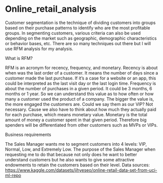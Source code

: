 # Online_retail_analysis
Customer segmentation is the technique of dividing customers into groups based on their purchase patterns to identify who are the most profitable groups. In segmenting customers, various criteria can also be used depending on the market such as geographic, demographic characteristics or behavior bases, etc. There are so many techniques out there but I will use RFM analysis for my analysis.

What is RFM?

RFM is an acronym for recency, frequency, and monetary. 
Recency is about when was the last order of a customer. It means the number of days since a customer made the last purchase. If it’s a case for a website or an app, this could be interpreted as the last visit day or the last login time.
Frequency is about the number of purchases in a given period. It could be 3 months, 6 months or 1 year. So we can understand this value as to how often or how many a customer used the product of a company. The bigger the value is, the more engaged the customers are. Could we say them as our VIP? Not necessary. Cause we also have to think about how much they actually paid for each purchase, which means monetary value.
Monetary is the total amount of money a customer spent in that given period. Therefore big spenders will be differentiated from other customers such as MVPs or VIPs.

Business requirements

The Sales Manager wants me to segment customers into 4 levels: VIP, Normal, Low, and Extremely Low. The purpose of the Sales Manager when requesting me to do that because not only does he want to better understand customers but he also wants to give some attractive endowments to retain the customers based on their level.
Data sources: https://www.kaggle.com/datasets/jihyeseo/online-retail-data-set-from-uci-ml-repo

